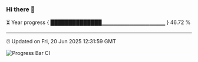 ### Hi there 👋

⏳ Year progress { ██████████████▁▁▁▁▁▁▁▁▁▁▁▁▁▁▁▁ } 46.72 %

---

⏰ Updated on Fri, 20 Jun 2025 12:31:59 GMT

![Progress Bar CI](https://github.com/liununu/liununu/workflows/Progress%20Bar%20CI/badge.svg)
